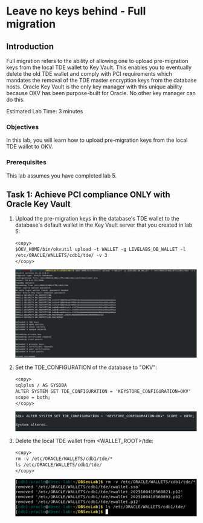 # Leave no keys behind - Full migration

## Introduction
Full migration refers to the ability of allowing one to upload pre-migration keys from the local TDE wallet to Key Vault. This enables you to eventually delete the old TDE wallet and comply with PCI requirements which mandates the removal of the TDE master encryption keys from the database hosts. Oracle Key Vault is the only key manager with this unique ability because OKV has been purpose-built for Oracle. No other key manager can do this.

Estimated Lab Time: 3 minutes

### Objectives
In this lab, you will learn how to upload pre-migration keys from the local TDE wallet to OKV.

### Prerequisites
This lab assumes you have completed lab 5.

## Task 1: Achieve PCI compliance ONLY with Oracle Key Vault

1. Upload the pre-migration keys in the database's TDE wallet to the database's default wallet in the Key Vault server that you created in lab 5:

    ````
    <copy>
    $OKV_HOME/bin/okvutil upload -t WALLET -g LIVELABS_DB_WALLET -l /etc/ORACLE/WALLETS/cdb1/tde/ -v 3
    </copy>
    ````

   ![Key Vault](./images/image-2025-09-27_upload.png "Upload the pre-migration key from the local TDE wallet into the OKV wallet that you created in Lab 5:")

2. Set the TDE_CONFIGURATION of the database to "OKV":

    ````
    <copy>
    sqlplus / AS SYSDBA
    ALTER SYSTEM SET TDE_CONFIGURATION = 'KEYSTORE_CONFIGURATION=OKV' scope = both;
    </copy>
    ````

   ![Key Vault](./images/TDE_CONFIG_OKV.png "Set the TDE_CONFIGURATION to 'OKV'")

3. Delete the local TDE wallet from &lt;WALLET_ROOT&gt;/tde:

    ````
    <copy>
    rm -v /etc/ORACLE/WALLETS/cdb1/tde/*
    ls /etc/ORACLE/WALLETS/cdb1/tde/
    </copy>
    ````

   ![Key Vault](./images/image-2025-09-05-delete-wallet-after-upload.png "Delete the local TDE wallet from <WALLET_ROOT>/tde:")

